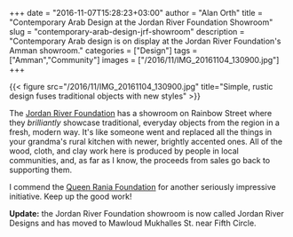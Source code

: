 +++
date = "2016-11-07T15:28:23+03:00"
author = "Alan Orth"
title = "Contemporary Arab Design at the Jordan River Foundation Showroom"
slug = "contemporary-arab-design-jrf-showroom"
description = "Contemporary Arab design is on display at the Jordan River Foundation's Amman showroom."
categories = ["Design"]
tags = ["Amman","Community"]
images = ["/2016/11/IMG_20161104_130900.jpg"]
+++

{{< figure src="/2016/11/IMG_20161104_130900.jpg" title="Simple, rustic design fuses traditional objects with new styles" >}}

The [Jordan River Foundation](http://jordanriver.jo) has a showroom on Rainbow Street where they _brilliantly_ showcase traditional, everyday objects from the region in a fresh, modern way. It's like someone went and replaced all the things in your grandma's rural kitchen with newer, brightly accented ones. All of the wood, cloth, and clay work here is produced by people in local communities, and, as far as I know, the proceeds from sales go back to supporting them.

<!--more-->

I commend the [Queen Rania Foundation](http://www.qrf.org/) for another seriously impressive initiative. Keep up the good work!

**Update:** the Jordan River Foundation showroom is now called Jordan River Designs and has moved to Mawloud Mukhalles St. near Fifth Circle.
